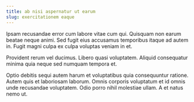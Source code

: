 ```yaml
---
title: ab nisi aspernatur ut earum
slug: exercitationem eaque
---
```


Ipsam recusandae error cum labore vitae cum qui. Quisquam non earum beatae neque animi. Sed fugit eius accusamus temporibus itaque ad autem in. Fugit magni culpa ex culpa voluptas veniam in et.

Provident rerum vel ducimus. Libero quasi voluptatem. Aliquid consequatur minima quia neque sed numquam tempora et.

Optio debitis sequi autem harum et voluptatibus quia consequuntur ratione. Autem quis et laboriosam laborum. Omnis corporis voluptatum et id omnis unde recusandae voluptatem. Odio porro nihil molestiae ullam. A et natus nemo ut.
